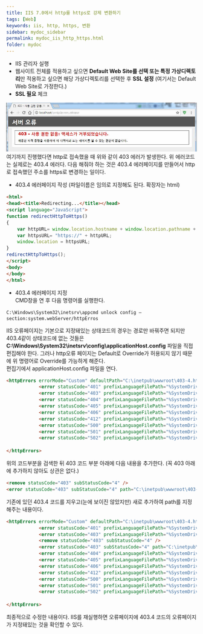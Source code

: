 ```yaml
---
title: IIS 7.0에서 http를 https로 강제 변환하기
tags: [Web]
keywords: iis, http, https, 변환
sidebar: mydoc_sidebar
permalink: mydoc_iis_http_https.html
folder: mydoc
---
```


* IIS 관리자 실행
* 웹사이트 전체를 적용하고 싶으면 **Default Web Site를 선택 또는 특정 가상디렉토리**만 적용하고 싶으면 해당 가상디렉토리를 선택한 후 **SSL 설정** (여기서는 Default Web Site로 가정한다.)
* **SSL 필요** 체크

![](../../images/403.4-error.jpg)
여기까지 진행했다면 http로 접속했을 때 위와 같이 403 에러가 발생한다. 위 에러코드는 실제로는 403.4 에러다. 다음 해줘야 하는 것은 403.4 에러페이지를 만들어서 http로 접속했던 주소를 https로 변경하는 일이다.

* 403.4 에러페이지 작성 (파일이름은 임의로 지정해도 된다. 확장자는 html)
```html
<html>
<head><title>Redirecting...</title></head>
<script language="JavaScript">
function redirectHttpToHttps()
{
    var httpURL= window.location.hostname + window.location.pathname + window.location.search;
    var httpsURL= "https://" + httpURL;
    window.location = httpsURL;
}
redirectHttpToHttps();
</script>
<body>
</body>
</html>
```

* 403.4 에러페이지 지정  
CMD창을 연 후 다음 명령어를 실행한다.
~~~
C:\Windows\System32\inetsrv\appcmd unlock config –section:system.webServer/httpErros
~~~
IIS 오류페이지는 기본으로 지정돼있는 상태코드의 경우는 경로만 바꿔주면 되지만 403.4같이 상태코드에 없는 것들은 **C:\Windows\System32\inetsrv\config\applicationHost.config** 파일을 직접 편집해야 한다. 그러나 http오류 페이지는 Default로 Override가 허용되지 않기 때문에 위 명령어로 Override를 가능하게 해준다.  
편집기에서 applicationHost.config 파일을 연다.

~~~html
<httpErrors errorMode="Custom" defaultPath="C:\inetpub\wwwroot\403-4.htm" lockAttributes="allowAbsolutePathsWhenDelegated,defaultPath">
            <error statusCode="401" prefixLanguageFilePath="%SystemDrive%\inetpub\custerr" path="401.htm" />
            <error statusCode="403" prefixLanguageFilePath="%SystemDrive%\inetpub\custerr" path="403.htm" />
            <error statusCode="404" prefixLanguageFilePath="%SystemDrive%\inetpub\custerr" path="404.htm" />
            <error statusCode="405" prefixLanguageFilePath="%SystemDrive%\inetpub\custerr" path="405.htm" />
            <error statusCode="406" prefixLanguageFilePath="%SystemDrive%\inetpub\custerr" path="406.htm" />
            <error statusCode="412" prefixLanguageFilePath="%SystemDrive%\inetpub\custerr" path="412.htm" />
            <error statusCode="500" prefixLanguageFilePath="%SystemDrive%\inetpub\custerr" path="500.htm" />
            <error statusCode="501" prefixLanguageFilePath="%SystemDrive%\inetpub\custerr" path="501.htm" />
            <error statusCode="502" prefixLanguageFilePath="%SystemDrive%\inetpub\custerr" path="502.htm" />
                
</httpErrors>
~~~
위의 코드부분을 검색한 뒤 403 코드 부분 아래에 다음 내용을 추가한다. (꼭 403 아래에 추가하지 않아도 상관은 없다.)

~~~html
<remove statusCode="403" subStatusCode="4" />
<error statusCode="403" subStatusCode="4" path="C:\inetpub\wwwroot\403-4.htm" responseMode="File" />
~~~
기존에 있던 403.4 코드를 지우고(눈에 보이진 않았지만) 새로 추가하여 path를 지정해주는 내용이다.

~~~html
<httpErrors errorMode="Custom" defaultPath="C:\inetpub\wwwroot\403-4.htm" lockAttributes="allowAbsolutePathsWhenDelegated,defaultPath">
            <error statusCode="401" prefixLanguageFilePath="%SystemDrive%\inetpub\custerr" path="401.htm" />
            <error statusCode="403" prefixLanguageFilePath="%SystemDrive%\inetpub\custerr" path="403.htm" />
            <remove statusCode="403" subStatusCode="4" />
            <error statusCode="403" subStatusCode="4" path="C:\inetpub\wwwroot\403-4.htm" responseMode="File" />
            <error statusCode="404" prefixLanguageFilePath="%SystemDrive%\inetpub\custerr" path="404.htm" />
            <error statusCode="405" prefixLanguageFilePath="%SystemDrive%\inetpub\custerr" path="405.htm" />
            <error statusCode="406" prefixLanguageFilePath="%SystemDrive%\inetpub\custerr" path="406.htm" />
            <error statusCode="412" prefixLanguageFilePath="%SystemDrive%\inetpub\custerr" path="412.htm" />
            <error statusCode="500" prefixLanguageFilePath="%SystemDrive%\inetpub\custerr" path="500.htm" />
            <error statusCode="501" prefixLanguageFilePath="%SystemDrive%\inetpub\custerr" path="501.htm" />
            <error statusCode="502" prefixLanguageFilePath="%SystemDrive%\inetpub\custerr" path="502.htm" />
                
</httpErrors>
~~~
최종적으로 수정한 내용이다. IIS를 재실행하면 오류페이지에 403.4 코드의 오류페이지가 지정돼있는 것을 확인할 수 있다.